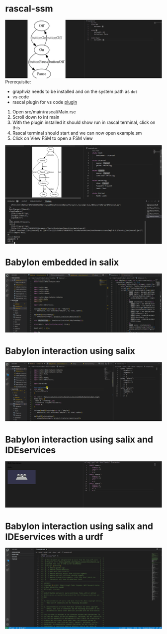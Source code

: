 # rascal-ssm

![Animated preview](live-fsm.gif)
Prerequisite:
* graphviz needs to be installed and on the system path as `dot`
* vs code
* rascal plugin for vs code [plugin](https://marketplace.visualstudio.com/items?itemName=usethesource.rascalmpl)


1. Open src/main/rascal/Main.rsc
2. Scroll down to int main
3. With the plugin installed it should show run in rascal terminal, click on this
4. Rascal terminal should start and we can now open example.sm
5. Click on View FSM to open a FSM view

![Preview](preview.PNG)

# Babylon embedded in salix

![Babylon embedded in salix](babylon-preview.gif)

# Babylon interaction using salix

![Babylon interaction using salix](babylon-preview2.gif)

# Babylon interaction using salix and IDEservices

![Babylon interaction using salix and IDEservices](babylon-preview3.gif)

# Babylon interaction using salix and IDEservices with a urdf 

![Babylon interaction using salix and IDEservices with a urdf viewer](babylon-preview4.gif)